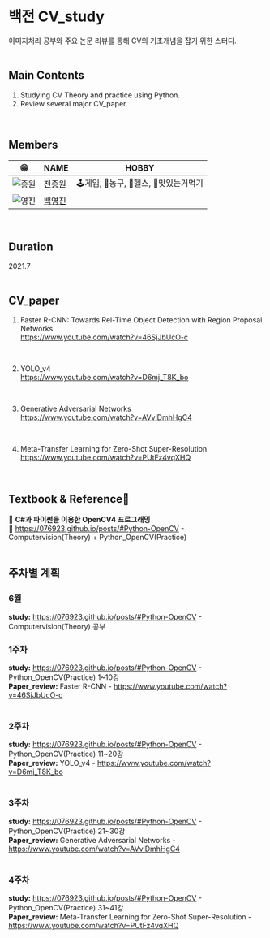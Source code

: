 # 백전 CV_study  

이미지처리 공부와 주요 논문 리뷰를 통해 CV의 기초개념을 잡기 위한 스터디.  
<br/>

## Main Contents  
1. Studying CV Theory and practice using Python.
2. Review several major CV_paper.
<br/>

## Members  
| 😁 | NAME | HOBBY |
|------|------|--------|
| ![종원](https://user-images.githubusercontent.com/54730375/123045448-e6795a80-d435-11eb-9f87-e20f79e5a43c.PNG) |   [전종원](https://github.com/jeonjw25/)  |   🕹게임, 🏀농구, 💪헬스, 🍰맛있는거먹기   |
| ![영진](https://user-images.githubusercontent.com/54730375/123044837-2b50c180-d435-11eb-9896-8bce5bc5bd89.PNG)  |   [백영진](https://searching-fundamental.tistory.com/)  |       |
 
<br/>

## Duration  
2021.7  
<br/>

## CV_paper  
1. Faster R-CNN: Towards Rel-Time Object Detection with Region Proposal Networks  
https://www.youtube.com/watch?v=46SjJbUcO-c  
<br/>

2. YOLO_v4  
https://www.youtube.com/watch?v=D6mj_T8K_bo  
<br/>

3. Generative Adversarial Networks  
https://www.youtube.com/watch?v=AVvlDmhHgC4  
<br/>

4. Meta-Transfer Learning for Zero-Shot Super-Resolution  
https://www.youtube.com/watch?v=PUtFz4vqXHQ  
<br/>

## Textbook & Reference📖  
📙 **C#과 파이썬을 이용한 OpenCV4 프로그래밍**  
📙 https://076923.github.io/posts/#Python-OpenCV - Computervision(Theory) + Python_OpenCV(Practice)  
<br/>


## 주차별 계획  
### 6월  
**study:** https://076923.github.io/posts/#Python-OpenCV - Computervision(Theory) 공부  

### 1주차  
**study:** https://076923.github.io/posts/#Python-OpenCV - Python_OpenCV(Practice) 1~10강  
**Paper_review:** Faster R-CNN - https://www.youtube.com/watch?v=46SjJbUcO-c   
<br/>

### 2주차  
**study:** https://076923.github.io/posts/#Python-OpenCV - Python_OpenCV(Practice) 11~20강  
**Paper_review:** YOLO_v4 - https://www.youtube.com/watch?v=D6mj_T8K_bo  
<br/>

### 3주차  
**study:** https://076923.github.io/posts/#Python-OpenCV - Python_OpenCV(Practice) 21~30강  
**Paper_review:** Generative Adversarial Networks - https://www.youtube.com/watch?v=AVvlDmhHgC4   
<br/>

### 4주차  
**study:** https://076923.github.io/posts/#Python-OpenCV - Python_OpenCV(Practice) 31~41강  
**Paper_review:** Meta-Transfer Learning for Zero-Shot Super-Resolution - https://www.youtube.com/watch?v=PUtFz4vqXHQ  





